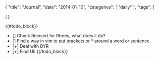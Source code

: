 {
  "title": "Journal",
  "date": "2014-01-10",
  "categories": [
	"daily"
  ],
  "tags": [
    
  ]
}

{{#todo_block}}
- [] Check Reinsert for Rtrees, what does it do?
- [] Find a way in vim to put brackets or * around a word or sentence.
- [+] Deal with BYR
- [+] Find Uli
{{/todo_block}}


